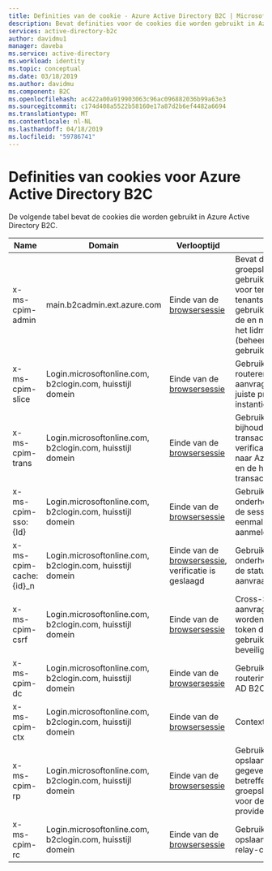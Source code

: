 ```yaml
---
title: Definities van de cookie - Azure Active Directory B2C | Microsoft Docs
description: Bevat definities voor de cookies die worden gebruikt in Azure Active Directory B2C.
services: active-directory-b2c
author: davidmu1
manager: daveba
ms.service: active-directory
ms.workload: identity
ms.topic: conceptual
ms.date: 03/18/2019
ms.author: davidmu
ms.component: B2C
ms.openlocfilehash: ac422a00a919903063c96ac096882036b99a63e3
ms.sourcegitcommit: c174d408a5522b58160e17a87d2b6ef4482a6694
ms.translationtype: MT
ms.contentlocale: nl-NL
ms.lasthandoff: 04/18/2019
ms.locfileid: "59786741"
---
```

# <a name="cookies-definitions-for-azure-active-directory-b2c"></a>Definities van cookies voor Azure Active Directory B2C

De volgende tabel bevat de cookies die worden gebruikt in Azure Active Directory B2C.

| Name | Domain | Verlooptijd | Doel |
| ----------- | ------ | -------------------------- | --------- |
| x-ms-cpim-admin | main.b2cadmin.ext.azure.com | Einde van de [browsersessie](active-directory-b2c-token-session-sso.md) | Bevat de groepslidmaatschap gebruikersgegevens voor tenants. De tenants een gebruiker is lid van de en niveau van het lidmaatschap (beheerder of gebruiker). |
| x-ms-cpim-slice | Login.microsoftonline.com, b2clogin.com, huisstijl domein | Einde van de [browsersessie](active-directory-b2c-token-session-sso.md) | Gebruikt voor het routeren van aanvragen naar de juiste productie-instantie. |
| x-ms-cpim-trans | Login.microsoftonline.com, b2clogin.com, huisstijl domein | Einde van de [browsersessie](active-directory-b2c-token-session-sso.md) | Gebruikt voor het bijhouden van de transacties (aantal verificatieaanvragen naar Azure AD B2C) en de huidige transactie. |
| x-ms-cpim-sso:{Id} | Login.microsoftonline.com, b2clogin.com, huisstijl domein | Einde van de [browsersessie](active-directory-b2c-token-session-sso.md) | Gebruikt voor het onderhouden van de sessie voor eenmalige aanmelding. |
| x-ms-cpim-cache:{id}_n | Login.microsoftonline.com, b2clogin.com, huisstijl domein | Einde van de [browsersessie](active-directory-b2c-token-session-sso.md), verificatie is geslaagd | Gebruikt voor het onderhouden van de status van de aanvraag. |
| x-ms-cpim-csrf | Login.microsoftonline.com, b2clogin.com, huisstijl domein | Einde van de [browsersessie](active-directory-b2c-token-session-sso.md) | Cross-Site aanvragen kunnen worden vervalst token dat wordt gebruikt voor CRSF beveiliging. |
| x-ms-cpim-dc | Login.microsoftonline.com, b2clogin.com, huisstijl domein | Einde van de [browsersessie](active-directory-b2c-token-session-sso.md) | Gebruikt voor de routering van Azure AD B2C. |
| x-ms-cpim-ctx | Login.microsoftonline.com, b2clogin.com, huisstijl domein | Einde van de [browsersessie](active-directory-b2c-token-session-sso.md) | Context |
| x-ms-cpim-rp | Login.microsoftonline.com, b2clogin.com, huisstijl domein | Einde van de [browsersessie](active-directory-b2c-token-session-sso.md) | Gebruikt voor het opslaan van gegevens betreffende het groepslidmaatschap voor de resource provider-tenant. |
| x-ms-cpim-rc | Login.microsoftonline.com, b2clogin.com, huisstijl domein | Einde van de [browsersessie](active-directory-b2c-token-session-sso.md) | Gebruikt voor het opslaan van de relay-cookie. |

